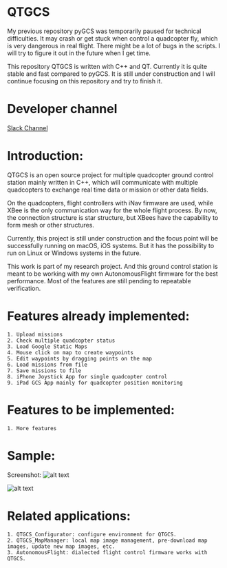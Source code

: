 # QTGCS

My previous repository pyGCS was temporarily paused for technical difficulties. It may crash or get stuck when control a quadcopter fly, which is very dangerous in real flight. There might be a lot of bugs in the scripts. I will try to figure it out in the future when I get time.

This repository QTGCS is written with C++ and QT. Currently it is quite stable and fast compared to pyGCS. It is still under construction and I will continue focusing on this repository and try to finish it.

# Developer channel
[Slack Channel](https://qtgcs.slack.com)

# Introduction:

QTGCS is an open source project for multiple quadcopter ground control station mainly written in C++, which will communicate with multiple quadcopters to exchange real time data or mission or other data fields.

On the quadcopters, flight controllers with iNav firmware are used, while XBee is the only communication way for the whole flight process. By now, the connection structure is star structure, but XBees have the capability to form mesh or other structures.

Currently, this project is still under construction and the focus point will be successfully running on macOS, iOS systems. But it has the possibility to run on Linux or Windows systems in the future. 

This work is part of my research project. And this ground control station is meant to be working with my own AutonomousFlight firmware for the best performance. Most of the features are still pending to repeatable verification.

# Features already implemented:
    1. Upload missions
    2. Check multiple quadcopter status
    3. Load Google Static Maps
    4. Mouse click on map to create waypoints
    5. Edit waypoints by dragging points on the map
    6. Load missions from file
    7. Save missions to file
    8. iPhone Joystick App for single quadcopter control
    9. iPad GCS App mainly for quadcopter position monitoring

# Features to be implemented:
    1. More features

# Sample:
Screenshot: 
![alt text](https://github.com/liutairan/QTGCS/blob/dev/Pics/Snip20171011_13.png "Sample image")

![alt text](https://github.com/liutairan/QTGCS/blob/dev/Pics/Snip20170426_3.png "Sample image")

# Related applications:
    1. QTGCS_Configurator: configure environment for QTGCS.
    2. QTGCS_MapManager: local map image management, pre-download map images, update new map images, etc.
    3. AutonomousFlight: dialected flight control firmware works with QTGCS.
